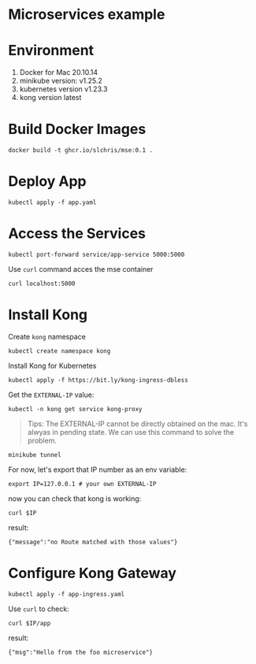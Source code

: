 # Microservices example



# Environment

1. Docker for Mac 20.10.14
2. minikube version: v1.25.2
3. kubernetes version v1.23.3
4. kong version latest

# Build Docker Images


```shell
docker build -t ghcr.io/slchris/mse:0.1 .
```


# Deploy App

```shell
kubectl apply -f app.yaml
```

# Access the Services


```shell
kubectl port-forward service/app-service 5000:5000
```

Use `curl` command acces the mse container

```shell
curl localhost:5000
```

# Install Kong

Create `kong` namespace

```shell
kubectl create namespace kong
```

Install Kong for Kubernetes

```shell
kubectl apply -f https://bit.ly/kong-ingress-dbless
```

Get the `EXTERNAL-IP` value:
```shell
kubectl -n kong get service kong-proxy
```
> Tips: The EXTERNAL-IP cannot be directly obtained on the mac. It's alwyas in  pending state. We can use this command to solve the problem.

```shell
minikube tunnel
```

For now, let's export that IP number as an env variable:

```shell
export IP=127.0.0.1 # your own EXTERNAL-IP
```
now you can check that kong is working:

```shell
curl $IP
```
result:

```
{"message":"no Route matched with those values"}
```

# Configure Kong Gateway

```shell
kubectl apply -f app-ingress.yaml
```

Use `curl` to check:

```shell
curl $IP/app
```


result:

```
{"msg":"Hello from the foo microservice"}
```

